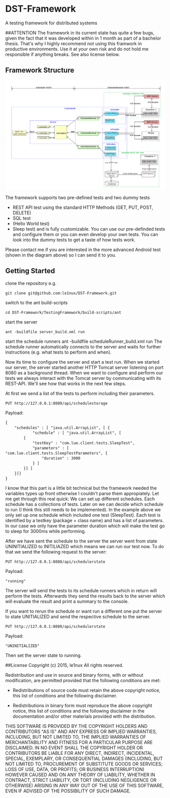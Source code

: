 # DST-Framework
A testing framework for distributed systems

##ATTENTION
The framework in its current state has quite a few bugs, given the fact that it was developed within in 1 month as part of a bachelor thesis. That's why I highly recommend not using this framwork in productive environments. Use it at your own risk and do not hold me responsible if anything breaks. See also license below. 

## Framework Structure 
![image](https://github.com/le1nux/DST-Framework/blob/master/overview/modules_overview.png?raw=true)

The framework supports two pre-defined tests and two dummy tests
 - REST API test using the standard HTTP Methods (GET, PUT, POST, DELETE)
 - SQL test 
 - (Hello World test)
 - Sleep test)
and is fully customizable. You can use our pre-definded tests and configure them or you can even develop your own tests. You can look into the dummy tests to get a taste of how tests work.

Please contact me if you are interested in the more advanced Android test (shown in the diagram above) so I can send it to you.

## Getting Started

clone the repository e.g.

	git clone git@github.com:le1nux/DST-Framework.git
	
switch to the ant build-scripts

	cd DST-Framework/TestingFramework/build-scripts/ant

start the server

	ant -buildfile server_build.xml run

start the schedule runners
	ant -buildfile scheduleRunner_build.xml run
The schedule runner automatically connects to the server and waits for further instructions (e.g. what tests to perform and when). 

Now its time to configure the server and start a test run. When we started our server, the server started another HTTP Tomcat server listening on port 8080 as a background thread. When we want to configure and perform our tests we always interact with the Tomcat server by communicating with its REST-API. We'll see how that works in the next few steps. 

At first we send a list of the tests to perform including their parameters. 

	PUT http://127.0.0.1:8080/api/schedulestorage

Payload:

	{
		"schedules" : [ "java.util.ArrayList", [ {
    			"schedule" : [ "java.util.ArrayList", [
 			{
				"testKey" : "com.lue.client.tests.SleepTest",
				"parameters" : [ "com.lue.client.tests.SleepTestParameters", {
					"duration" : 3000
				} ]
			}] ]
		}]]
	}

I know that this part is a little bit technical but the framework needed the variables types up front otherwise I couldn't parse them appropiately. 
Let me get through this real quick: We can set up different schedules. Each schedule has a collections of tests. Later on we can decide which schedule to run (I think this still needs to be implemented). In the example above we only set up one schedule which included one test (SleepTest). Each test is identified by a testkey (package + class name) and has a list of parameters. In our case we only have the parameter duration which will make the test go to sleep for 3000ms while performing. 

After we have sent the schedule to the server the server went from state UNINITIALIZED to INITILIAZED which means we can run our test now. To do that we send the following request to the server:

	PUT http://127.0.0.1:8080/api/schedulerstate

Payload:	

	"running" 

The server will send the tests to its schedule runners which in return will perform the tests. Afterwards they send the results back to the server which will evaluate the result and print a summary to the console. 

If you want to rerun the schedule or want run a different one put the server to state UNITIALIZED and send the respective schedule to the server. 

	PUT http://127.0.0.1:8080/api/schedulerstate
	
Payload:

	"UNINITIALIZED" 

Then set the server state to running.


##License
Copyright (c) 2015, le1nux
All rights reserved.

Redistribution and use in source and binary forms, with or without
modification, are permitted provided that the following conditions are met:

* Redistributions of source code must retain the above copyright notice, this
  list of conditions and the following disclaimer.

* Redistributions in binary form must reproduce the above copyright notice,
  this list of conditions and the following disclaimer in the documentation
  and/or other materials provided with the distribution.

THIS SOFTWARE IS PROVIDED BY THE COPYRIGHT HOLDERS AND CONTRIBUTORS "AS IS"
AND ANY EXPRESS OR IMPLIED WARRANTIES, INCLUDING, BUT NOT LIMITED TO, THE
IMPLIED WARRANTIES OF MERCHANTABILITY AND FITNESS FOR A PARTICULAR PURPOSE ARE
DISCLAIMED. IN NO EVENT SHALL THE COPYRIGHT HOLDER OR CONTRIBUTORS BE LIABLE
FOR ANY DIRECT, INDIRECT, INCIDENTAL, SPECIAL, EXEMPLARY, OR CONSEQUENTIAL
DAMAGES (INCLUDING, BUT NOT LIMITED TO, PROCUREMENT OF SUBSTITUTE GOODS OR
SERVICES; LOSS OF USE, DATA, OR PROFITS; OR BUSINESS INTERRUPTION) HOWEVER
CAUSED AND ON ANY THEORY OF LIABILITY, WHETHER IN CONTRACT, STRICT LIABILITY,
OR TORT (INCLUDING NEGLIGENCE OR OTHERWISE) ARISING IN ANY WAY OUT OF THE USE
OF THIS SOFTWARE, EVEN IF ADVISED OF THE POSSIBILITY OF SUCH DAMAGE.
